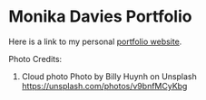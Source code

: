 # Monika Davies Portfolio

Here is a link to my personal [portfolio website](https://monika-davies-portfolio.netlify.app/).


Photo Credits:
1. Cloud photo
Photo by Billy Huynh on Unsplash
https://unsplash.com/photos/v9bnfMCyKbg
